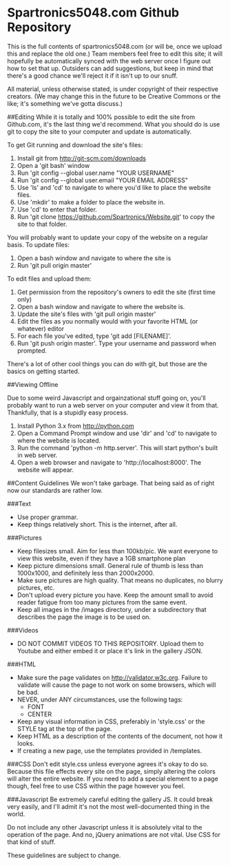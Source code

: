 # Spartronics5048.com Github Repository

This is the full contents of spartronics5048.com (or will be, once we upload this and replace the old one.) Team members feel free to edit this site; it will hopefully be automatically synced with the web server once I figure out how to set that up. Outsiders can add suggestions, but keep in mind that there's a good chance we'll reject it if it isn't up to our snuff.

All material, unless otherwise stated, is under copyright of their respective creators. (We may change this in the future to be Creative Commons or the like; it's something we've gotta discuss.)

##Editing
While it is totally and 100% possible to edit the site from Github.com, it's the last thing we'd recommend. What you should do is use git to copy the site to your computer and update is automatically.

To get Git running and download the site's files:

1. Install git from http://git-scm.com/downloads
2. Open a 'git bash' window
3. Run 'git config --global user.name "YOUR USERNAME"
4. Run 'git config --global user.email "YOUR EMAIL ADDRESS"
5. Use 'ls' and 'cd' to navigate to where you'd like to place the website files.
6. Use 'mkdir' to make a folder to place the website in.
7. Use 'cd' to enter that folder.
8. Run 'git clone https://github.com/Spartronics/Website.git' to copy the site to that folder.

You will probably want to update your copy of the website on a regular basis. To update files:

1. Open a bash window and navigate to where the site is
2. Run 'git pull origin master'

To edit files and upload them:

1. Get permission from the repository's owners to edit the site (first time only)
2. Open a bash window and navigate to where the website is.
3. Update the site's files with 'git pull origin master'
4. Edit the files as you normally would with your favorite HTML (or whatever) editor
5. For each file you've edited, type 'git add [FILENAME]'.
6. Run 'git push origin master'. Type your username and password when prompted.

There's a lot of other cool things you can do with git, but those are the basics on getting started.

##Viewing Offline

Due to some weird Javascript and orgainzational stuff going on, you'll probably want to run a web server on your computer and view it from that. Thankfully, that is a stupidly easy process.

1. Install Python 3.x from http://python.com
2. Open a Command Prompt window and use 'dir' and 'cd' to navigate to where the website is located.
3. Run the command 'python -m http.server'. This will start python's built in web server.
4. Open a web browser and navigate to 'http://localhost:8000'. The website will appear.

##Content Guidelines
We won't take garbage. That being said as of right now our standards are rather low.

###Text
* Use proper grammar.
* Keep things relatively short. This is the internet, after all.

###Pictures
* Keep filesizes small. Aim for less than 100kb/pic. We want everyone to view this website, even if they have a 1GB smartphone plan
* Keep picture dimensions small. General rule of thumb is less than 1000x1000, and definitely less than 2000x2000.
* Make sure pictures are high quality. That means no duplicates, no blurry pictures, etc.
* Don't upload every picture you have. Keep the amount small to avoid reader fatigue from too many pictures from the same event.
* Keep all images in the /images directory, under a subdirectory that describes the page the image is to be used on.

###Videos
* DO NOT COMMIT VIDEOS TO THIS REPOSITORY. Upload them to Youtube and either embed it or place it's link in the gallery JSON.

###HTML
* Make sure the page validates on http://validator.w3c.org. Failure to validate will cause the page to not work on some browsers, which will be bad.
* NEVER, under ANY circumstances, use the following tags:
  * FONT
  * CENTER
* Keep any visual information in CSS, preferably in 'style.css' or the STYLE tag at the top of the page.
* Keep HTML as a description of the contents of the document, not how it looks.
* If creating a new page, use the templates provided in /templates.

###CSS
Don't edit style.css unless everyone agrees it's okay to do so. Because this file effects every site on the page, simply altering the colors will alter the entire website. If you need to add a special element to a page though, feel free to use CSS within the page however you feel.

###Javascript
Be extremely careful editing the gallery JS. It could break very easily, and I'll admit it's not the most well-documented thing in the world.

Do not include any other Javascript unless it is absolutely vital to the operation of the page. And no, jQuery animations are not vital. Use CSS for that kind of stuff.

These guidelines are subject to change.
